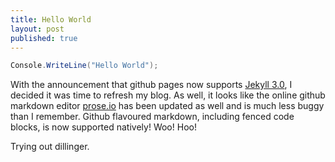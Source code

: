 ```yaml
---
title: Hello World
layout: post
published: true
---
```


```csharp
Console.WriteLine("Hello World");
```

With the announcement that github pages now supports [Jekyll 3.0](https://jekyllrb.com/), I decided it was time to refresh my blog. As well, it looks like the online github markdown editor [prose.io](http://prose.io) has been updated as well and is much less buggy than I remember. Github flavoured markdown, including fenced code blocks, is now supported natively! Woo! Hoo!

Trying out dillinger.
